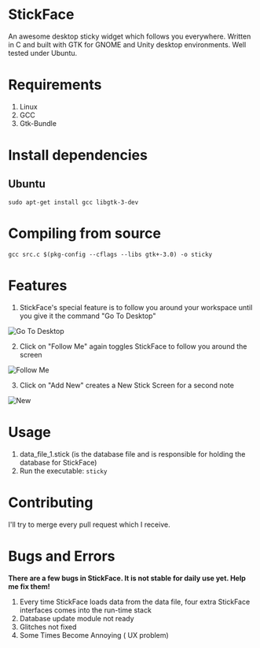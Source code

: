 # StickFace
An awesome desktop sticky widget which follows you everywhere. Written in C and built with GTK for GNOME and Unity desktop environments. Well tested under Ubuntu.

# Requirements
1. Linux
2. GCC
3. Gtk-Bundle

# Install dependencies
## Ubuntu
```shell
sudo apt-get install gcc libgtk-3-dev
```

# Compiling from source
```shell
gcc src.c $(pkg-config --cflags --libs gtk+-3.0) -o sticky
```
# Features
1. StickFace's special feature is to follow you around your workspace until you give it the command "Go To Desktop"

![Go To Desktop](https://www.anonimg.com/img/910bd31e0b3fd9e75cf5b8c9ce7eef65.png "Go to Desktop")

2. Click on "Follow Me" again toggles StickFace to follow you around the screen 

![Follow Me](https://www.anonimg.com/img/198aa7304b87c25d5318c55fcb145ae7.png "Follow Me")

3. Click on "Add New" creates a New Stick Screen for a second note

![New](https://www.anonimg.com/img/a604405c31d8b68c327b06633e6e498b.png "New Note")

# Usage
1. data_file_1.stick (is the database file and is responsible for holding the database for StickFace)
2. Run the executable: `sticky`

# Contributing
I'll try to merge every pull request which I receive.

# Bugs and Errors
**There are a few bugs in StickFace. It is not stable for daily use yet. Help me fix them!**

1. Every time StickFace loads data from the data file, four extra StickFace interfaces comes into the run-time stack
2. Database update module not ready
3. Glitches not fixed
4. Some Times Become Annoying ( UX problem)

